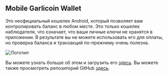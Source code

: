 ## Mobile Garlicoin Wallet
Это неофициальный кошелек Android, который позволяет вам контролировать баланс в любом месте.
Это только кошелек наблюдателя, что означает, что ваши личные ключи не хранятся в приложении. В результате вы не можете использовать его для оплаты, но проверка баланса и транзакций по-прежнему очень полезна.

![Логотип](https://i.imgur.com/0Gc26uc.jpg)

Вы можете узнать больше об этом и загрузить его [здесь](https://www.reddit.com/r/garlicoin/comments/7vr51u/devupdate_mobile_garlicoin_wallet/).
Вы можете также просмотреть репозиторий GitHub [здесь](https://github.com/pauli2406/Garlicoin-Mobile-Wallet).